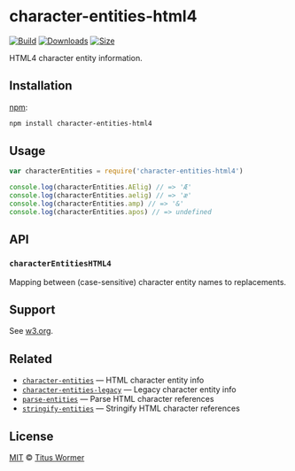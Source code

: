 # character-entities-html4

[![Build][build-badge]][build]
[![Downloads][downloads-badge]][downloads]
[![Size][size-badge]][size]

HTML4 character entity information.

## Installation

[npm][]:

```bash
npm install character-entities-html4
```

## Usage

```js
var characterEntities = require('character-entities-html4')

console.log(characterEntities.AElig) // => 'Æ'
console.log(characterEntities.aelig) // => 'æ'
console.log(characterEntities.amp) // => '&'
console.log(characterEntities.apos) // => undefined
```

## API

### `characterEntitiesHTML4`

Mapping between (case-sensitive) character entity names to replacements.

## Support

See [w3.org][html].

## Related

- [`character-entities`](https://github.com/wooorm/character-entities)
  — HTML character entity info
- [`character-entities-legacy`](https://github.com/wooorm/character-entities-legacy)
  — Legacy character entity info
- [`parse-entities`](https://github.com/wooorm/parse-entities)
  — Parse HTML character references
- [`stringify-entities`](https://github.com/wooorm/stringify-entities)
  — Stringify HTML character references

## License

[MIT][license] © [Titus Wormer][author]

<!-- Definitions -->

[build-badge]: https://img.shields.io/travis/wooorm/character-entities-html4.svg
[build]: https://travis-ci.org/wooorm/character-entities-html4
[downloads-badge]: https://img.shields.io/npm/dm/character-entities-html4.svg
[downloads]: https://www.npmjs.com/package/character-entities-html4
[size-badge]: https://img.shields.io/bundlephobia/minzip/character-entities-html4.svg
[size]: https://bundlephobia.com/result?p=character-entities-html4
[npm]: https://docs.npmjs.com/cli/install
[license]: license
[author]: https://wooorm.com
[html]: https://www.w3.org/TR/html4/sgml/entities.html

